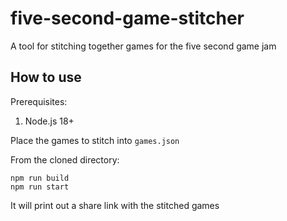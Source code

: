 # five-second-game-stitcher
A tool for stitching together games for the five second game jam

## How to use

Prerequisites:

1. Node.js 18+

Place the games to stitch into `games.json`

From the cloned directory:

```
npm run build
npm run start
```

It will print out a share link with the stitched games